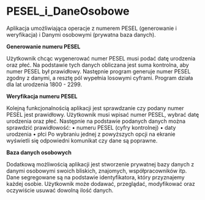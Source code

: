 # PESEL_i_DaneOsobowe
Aplikacja umożliwiająca operacje z numerem PESEL (generowanie i weryfikacja) i Danymi osobowymi (prywatna baza danych).

<b>Generowanie numeru PESEL</b>

Użytkownik chcąc wygenerować numer PESEL musi podać datę urodzenia oraz płeć. 
Na podstawie tych danych obliczana jest suma kontrolna, aby numer PESEL był prawidłowy.
Następnie program generuje numer PESEL zgodny z danymi, a resztę pól wypełnia losowymi cyframi. Program działa dla lat urodzenia 1800 - 2299.

<b>Weryfikacja numeru PESEL</b>

Kolejną funkcjonalnością aplikacji jest sprawdzanie czy podany numer PESEL jest prawidłowy. Użytkownik musi wpisać numer PESEL, wybrać datę urodzenia oraz płeć.
Następnie na podstawie podanych danych można sprawdzić prawidłowość:
• numeru PESEL (cyfry kontrolnej)
• daty urodzenia
• płci
Po wybraniu jednej z powyższych opcji na ekranie wyświetli się odpowiedni komunikat czy dane są poprawne.

<b>Baza danych osobowych</b>

Dodatkową możliwością aplikacji jest stworzenie prywatnej bazy danych z danymi osobowymi swoich bliskich, znajomych, współpracowników itp. Dane segregowane są na podstawie identyfikatora, który przyznajemy każdej osobie. Użytkownik może dodawać, przeglądać, modyfikować oraz oczywiście usuwać dowolną ilość danych.

